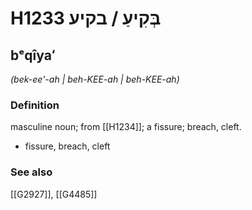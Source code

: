 # H1233 בְּקִיעַ / בקיע

## bᵉqîyaʻ

_(bek-ee'-ah | beh-KEE-ah | beh-KEE-ah)_

### Definition

masculine noun; from [[H1234]]; a fissure; breach, cleft.

- fissure, breach, cleft
### See also

[[G2927]], [[G4485]]

